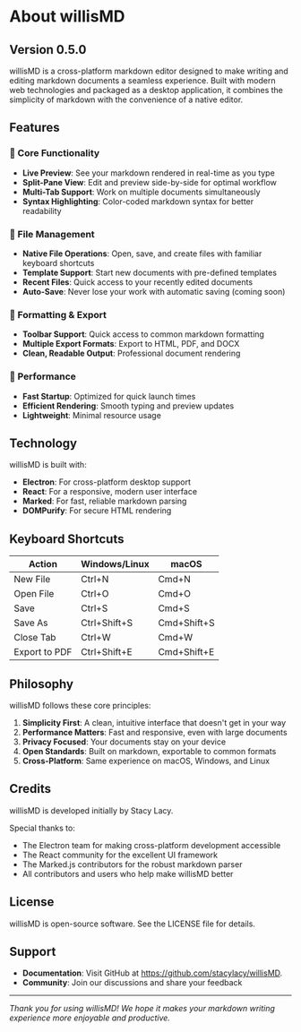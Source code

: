 # About willisMD

## Version 0.5.0

willisMD is a cross-platform markdown editor designed to make writing and editing markdown documents a seamless experience. Built with modern web technologies and packaged as a desktop application, it combines the simplicity of markdown with the convenience of a native editor.

## Features

### 🎯 Core Functionality
- **Live Preview**: See your markdown rendered in real-time as you type
- **Split-Pane View**: Edit and preview side-by-side for optimal workflow
- **Multi-Tab Support**: Work on multiple documents simultaneously
- **Syntax Highlighting**: Color-coded markdown syntax for better readability

### 📁 File Management
- **Native File Operations**: Open, save, and create files with familiar keyboard shortcuts
- **Template Support**: Start new documents with pre-defined templates
- **Recent Files**: Quick access to your recently edited documents
- **Auto-Save**: Never lose your work with automatic saving (coming soon)

### 🎨 Formatting & Export
- **Toolbar Support**: Quick access to common markdown formatting
- **Multiple Export Formats**: Export to HTML, PDF, and DOCX
- **Clean, Readable Output**: Professional document rendering

### 🚀 Performance
- **Fast Startup**: Optimized for quick launch times
- **Efficient Rendering**: Smooth typing and preview updates
- **Lightweight**: Minimal resource usage

## Technology

willisMD is built with:
- **Electron**: For cross-platform desktop support
- **React**: For a responsive, modern user interface
- **Marked**: For fast, reliable markdown parsing
- **DOMPurify**: For secure HTML rendering

## Keyboard Shortcuts

| Action | Windows/Linux | macOS |
|--------|--------------|-------|
| New File | Ctrl+N | Cmd+N |
| Open File | Ctrl+O | Cmd+O |
| Save | Ctrl+S | Cmd+S |
| Save As | Ctrl+Shift+S | Cmd+Shift+S |
| Close Tab | Ctrl+W | Cmd+W |
| Export to PDF | Ctrl+Shift+E | Cmd+Shift+E |

## Philosophy

willisMD follows these core principles:

1. **Simplicity First**: A clean, intuitive interface that doesn't get in your way
2. **Performance Matters**: Fast and responsive, even with large documents
3. **Privacy Focused**: Your documents stay on your device
4. **Open Standards**: Built on markdown, exportable to common formats
5. **Cross-Platform**: Same experience on macOS, Windows, and Linux

## Credits

willisMD is developed initially by Stacy Lacy.

Special thanks to:
- The Electron team for making cross-platform development accessible
- The React community for the excellent UI framework
- The Marked.js contributors for the robust markdown parser
- All contributors and users who help make willisMD better

## License

willisMD is open-source software. See the LICENSE file for details.

## Support

- **Documentation**: Visit GitHub at https://github.com/stacylacy/willisMD.
- **Community**: Join our discussions and share your feedback

---

*Thank you for using willisMD! We hope it makes your markdown writing experience more enjoyable and productive.*